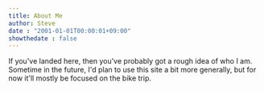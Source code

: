 ```yaml
---
title: About Me
author: Steve
date : "2001-01-01T00:00:01+09:00"
showthedate : false	
---
```


If you've landed here, then you've probably got a rough idea of who I am. Sometime in the future, I'd plan to use this site a bit more generally, but for now it'll mostly be focused on the bike trip.

